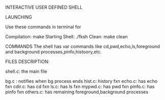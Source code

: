 INTERACTIVE USER DEFINED SHELL

LAUNCHING

Use these commands in terminal for

Compilation: make
Starting Shell: ./fksh
Clean: make clean


COMMANDS
The shell has var commands like cd,pwd,echo,ls,foreground and background processes,pinfo,histoory,etc.

FILES DESCRIPTION:

shell.c: the main file

bg.c : notifies when bg process ends
hist.c: history fxn
echo.c: has echo fxn
cdir.c: has cd fxn
ls.c: has ls fxn
mypwd.c: has pwd fxn
pinfo.c: has pinfo fxn
others.c: has remaining foreground,background processes
